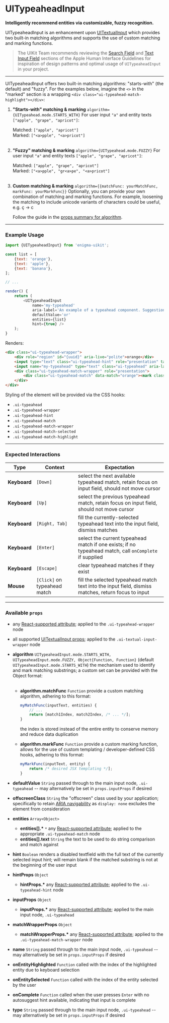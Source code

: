 # UITypeaheadInput
__Intelligently recommend entities via customizable, fuzzy recognition.__

UITypeaheadInput is an enhancement upon [UITextualInput](../UITextualInput/README.md) which provides two built-in matching algorithms and supports the use of custom matching and marking functions.

> The UIKit Team recommends reviewing the [Search Field](https://developer.apple.com/library/mac/documentation/UserExperience/Conceptual/OSXHIGuidelines/ControlsText.html#//apple_ref/doc/uid/20000957-CH51-SW5) and [Text Input Field](https://developer.apple.com/library/mac/documentation/UserExperience/Conceptual/OSXHIGuidelines/ControlsText.html#//apple_ref/doc/uid/20000957-CH51-SW3) sections of the Apple Human Interface Guidelines for inspiration of design patterns and optimal usage of `UITypeaheadInput` in your project.

---

UITypeaheadInput offers two built-in matching algorithms: "starts-with" (the default) and "fuzzy". For the examples below, imagine the `<>` in the "marked" section is a wrapping `<div class="ui-typeahead-match-highlight"></div>`:

1. __"Starts-with" matching & marking__ `algorithm={UITypeahead.mode.STARTS_WITH}`
   For user input `"a"` and entity texts `["apple", "grape", "apricot"]`:

   Matched: `["apple", "apricot"]`<br/>
   Marked: `["<a>pple", "<a>pricot"]`<br/><br/>

1. __"Fuzzy" matching & marking__ `algorithm={UITypeahead.mode.FUZZY}`
   For user input `"a"` and entity texts `["apple", "grape", "apricot"]`:

   Matched: `["apple", "grape", "apricot"]`<br/>
   Marked: `["<a>pple", "gr<a>pe", "<a>pricot"]`<br/><br/>

1. __Custom matching & marking__ `algorithm={{matchFunc: yourMatchFunc, markFunc: yourMarkFunc}}`
   Optionally, you can provide your own combination of matching and marking functions. For example, loosening the matching to include unicode variants of characters could be useful, e.g. ç &rarr; c

   Follow the guide in the [props summary for algorithm](#available-props).

---

### Example Usage

```js
import {UITypeaheadInput} from 'enigma-uikit';

const list = [
    {text: 'orange'},
    {text: 'apple'},
    {text: 'banana'},
];

// ...

render() {
    return (
        <UITypeaheadInput
            name='my-typeahead'
            aria-label='An example of a typeahead component. Suggestions will be called out as matches are found. Press the right arrow to accept a text suggestion or the up and down arrows to cycle through the list when available.'
            defaultValue='or'
            entities={list}
            hint={true} />
    );
}
```

Renders:

```html
<div class="ui-typeahead-wrapper">
    <div role="region" id="{uuid}" aria-live="polite">orange</div>
    <input type="text" class="ui-typeahead-hint" role="presentation" tabindex='-1' disabled />
    <input name="my-typeahead" type="text" class="ui-typeahead" aria-label="An example of a typeahead component. Suggestions will be called out as matches are found. Press the right arrow to accept a text suggestion or the up and down arrows to cycle through the list when available." aria-controls="{uuid}" /> <!-- initializes to "or" -->
    <div class="ui-typeahead-match-wrapper" role="presentation">
        <div class="ui-typeahead-match" data-match="orange"><mark class="ui-typeahead-match-highlight">or</mark>ange</div>
    </div>
</div>
```

Styling of the element will be provided via the CSS hooks:

- `.ui-typeahead`
- `.ui-typeahead-wrapper`
- `.ui-typeahead-hint`
- `.ui-typeahead-match`
- `.ui-typeahead-match-wrapper`
- `.ui-typeahead-match-selected`
- `.ui-typeahead-match-highlight`

---

### Expected Interactions

Type | Context | Expectation
---- | ------- | -----------
__Keyboard__ | `[Down]` | select the next available typeahead match, retain focus on input field, should not move cursor
__Keyboard__ | `[Up]` | select the previous typeahead match, retain focus on input field, should not move cursor
__Keyboard__ | `[Right, Tab]` | fill the currently-selected typeahead text into the input field, dismiss matches
__Keyboard__ | `[Enter]` | select the current typeahead match if one exists; if no typeahead match, call `onComplete` if supplied
__Keyboard__ | `[Escape]` | clear typeahead matches if they exist
__Mouse__ | `[Click]` on typeahead match | fill the selected typeahead match text into the input field, dismiss matches, return focus to input

---

### Available `props`

- any [React-supported attribute](https://facebook.github.io/react/docs/tags-and-attributes.html#html-attributes); applied to the `.ui-typeahead-wrapper` node

- all supported [UITextualInput props](../UITextualInput/README.md#available-props); applied to the `.ui-textual-input-wrapper` node

- __algorithm__ `UITypeaheadInput.mode.STARTS_WITH, UITypeaheadInput.mode.FUZZY, Object{Function, Function}`
  (default `UITypeaheadInput.mode.STARTS_WITH`) the mechanism used to identify and mark matching substrings; a custom set can be provided with the Object format:<br/><br/>

    - __algorithm.matchFunc__ `Function`
      provide a custom matching algorithm, adhering to this format:

      ```js
      myMatchFunc(inputText, entities) {
          // ...
          return [match1Index, match2Index, /* ... */];
      }
      ```

      the index is stored instead of the entire entity to conserve memory and reduce data duplication

    - __algorithm.markFunc__ `Function`
      provide a custom marking function, allows for the use of custom templating / developer-defined CSS hooks, adhering to this format:

      ```js
      myMarkFunc(inputText, entity) {
          return /* desired JSX templating */];
      }
      ```

- __defaultValue__ `String`
  passed through to the main input node, `.ui-typeahead` -- may alternatively be set in `props.inputProps` if desired

- __offscreenClass__ `String`
  the "offscreen" class used by your application; specifically to retain [ARIA navigability](http://snook.ca/archives/html_and_css/hiding-content-for-accessibility) as `display: none` excludes the element from consideration

- __entities__ `Array<Object>`
    - __entities[].*__ `*`
      any [React-supported attribute](https://facebook.github.io/react/docs/tags-and-attributes.html#html-attributes); applied to the appropriate `.ui-typeahead-match` node
    - __entities[].text__ `String`
      the text to be used to do string comparison and match against

- __hint__ `Boolean`
  renders a disabled textfield with the full text of the currently selected input hint; will remain blank if the matched substring is not at the beginning of the user input

- __hintProps__ `Object`
    - __hintProps.*__
      any [React-supported attribute](https://facebook.github.io/react/docs/tags-and-attributes.html#html-attributes); applied to the `.ui-typeahead-hint` node

- __inputProps__ `Object`
    - __inputProps.*__
      any [React-supported attribute](https://facebook.github.io/react/docs/tags-and-attributes.html#html-attributes); applied to the main input node, `.ui-typeahead`

- __matchWrapperProps__ `Object`
    - __matchWrapperProps.*__
      any [React-supported attribute](https://facebook.github.io/react/docs/tags-and-attributes.html#html-attributes); applied to the `.ui-typeahead-match-wrapper` node

- __name__ `String`
  passed through to the main input node, `.ui-typeahead` -- may alternatively be set in `props.inputProps` if desired

- __onEntityHighlighted__ `Function`
  called with the index of the highlighted entity due to keyboard selection

- __onEntitySelected__ `Function`
  called with the index of the entity selected by the user

- __onComplete__ `Function`
  called when the user presses `Enter` with no autosuggest hint available, indicating that input is complete

- __type__ `String`
  passed through to the main input node, `.ui-typeahead` -- may alternatively be set in `props.inputProps` if desired
